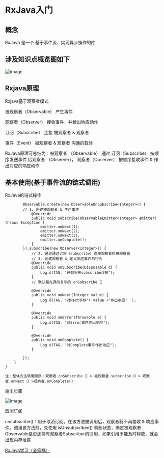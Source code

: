 # RxJava入门

## 概念
RxJava 是一个 基于事件流、实现异步操作的库
## 涉及知识点概览图如下
![image](https://img-blog.csdnimg.cn/20190424231300370.png?x-oss-process=image/watermark,type_ZmFuZ3poZW5naGVpdGk,shadow_10,text_aHR0cHM6Ly9ibG9nLmNzZG4ubmV0L2NoYW9fc2hlbg==,size_16,color_FFFFFF,t_70 "")

## Rxjava原理
Rxjava基于观察者模式

被观察者（Observable）	产生事件

观察者（Observer）	接收事件，并给出响应动作

订阅（Subscribe）	连接 被观察者 & 观察者	

事件（Event）	被观察者 & 观察者 沟通的载体	

RxJava原理可总结为：被观察者 （Observable） 通过 订阅（Subscribe） 按顺序发送事件 给观察者 （Observer）， 观察者（Observer） 按顺序接收事件 & 作出对应的响应动作

## 基本使用(基于事件流的链式调用)
RxJava的链式操作
```
        Observable.create(new ObservableOnSubscribe<Integer>() {
        // 1. 创建被观察者 & 生产事件
            @Override
            public void subscribe(ObservableEmitter<Integer> emitter) throws Exception {
                emitter.onNext(1);
                emitter.onNext(2);
                emitter.onNext(3);
                emitter.onComplete();
            }
        }).subscribe(new Observer<Integer>() {
            // 2. 通过通过订阅（subscribe）连接观察者和被观察者
            // 3. 创建观察者 & 定义响应事件的行为
            @Override
            public void onSubscribe(Disposable d) {
                Log.d(TAG, "开始采用subscribe连接");
            }
            // 默认最先调用复写的 onSubscribe（）

            @Override
            public void onNext(Integer value) {
                Log.d(TAG, "对Next事件"+ value +"作出响应"  );
            }

            @Override
            public void onError(Throwable e) {
                Log.d(TAG, "对Error事件作出响应");
            }

            @Override
            public void onComplete() {
                Log.d(TAG, "对Complete事件作出响应");
            }

        });
    }
}

注：整体方法调用顺序：观察者.onSubscribe（）> 被观察者.subscribe（）> 观察者.onNext（）>观察者.onComplete()
```

输出步骤

![image](https://img-blog.csdnimg.cn/20190424232157714.png "")

取消订阅

unsubscribe()：用于取消订阅。在该方法被调用后，观察者将不再接收 & 响应事件。调用该方法前，先使用 isUnsubscribed() 判断状态，确定被观察者Observable是否还持有观察者Subscriber的引用，如果引用不能及时释放，就会出现内存泄露


[RxJava学习（全家桶）](https://www.jianshu.com/nb/14302692)